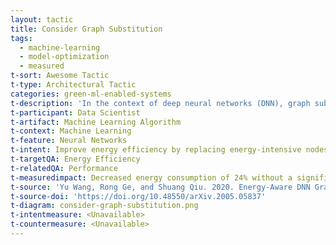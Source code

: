 ```yaml
---
layout: tactic
title: Consider Graph Substitution
tags:
  - machine-learning
  - model-optimization
  - measured
t-sort: Awesome Tactic
t-type: Architectural Tactic
categories: green-ml-enabled-systems
t-description: 'In the context of deep neural networks (DNN), graph substitution refers to replacing a large model with a smaller one that performs a similar task.  Energy-aware graph substitution, however, means replacing energy-intensive nodes of deep neural networks with less energy-consuming nodes (Wang et al 2020).'
t-participant: Data Scientist
t-artifact: Machine Learning Algorithm
t-context: Machine Learning
t-feature: Neural Networks
t-intent: Improve energy efficiency by replacing energy-intensive nodes of DNNs with less energy-consuming nodes
t-targetQA: Energy Efficiency
t-relatedQA: Performance
t-measuredimpact: Decreased energy consumption of 24% without a significant performance loss
t-source: 'Yu Wang, Rong Ge, and Shuang Qiu. 2020. Energy-Aware DNN Graph Optimization. Resource-Constrained Machine Learning (ReCoML) Workshop of MLSys 2020 Conference (May 2020). arXiv:2005.05837'
t-source-doi: 'https://doi.org/10.48550/arXiv.2005.05837'
t-diagram: consider-graph-substitution.png
t-intentmeasure: <Unavailable>
t-countermeasure: <Unavailable>
---
```


